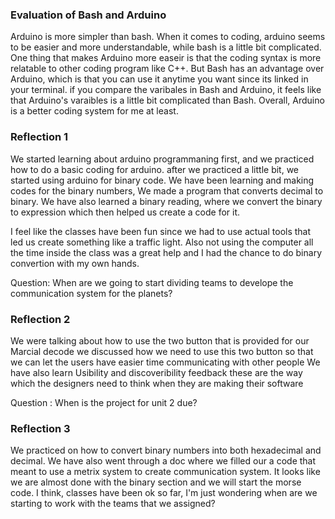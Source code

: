 ### Evaluation of Bash and Arduino
Arduino is more simpler than bash. When it comes to coding, arduino seems to be easier and more understandable,
while bash is a little bit complicated. One thing that makes Arduino more easeir is that the coding syntax is more relatable
to other coding program like C++. But Bash has an advantage over Arduino, which is that you can use it anytime you want 
since its linked in your terminal. if you compare the varibales in Bash and Arduino, it feels like that Arduino's varaibles is
a little bit complicated than Bash. Overall, Arduino is a better coding system for me at least. 



### Reflection 1

We started learning about arduino programmaning first,
and we practiced how to do a basic coding for arduino.
after we practiced a little bit, we started using arduino for binary code.
We have been learning and making codes for the binary numbers,
We made a program that converts decimal to binary.
We have also learned a binary reading, where 
we convert the binary to expression which then helped us create 
a code for it.

I feel like the classes have been fun since we had to use actual tools 
that led us create something like a traffic light. Also not using the computer all the time 
inside the class was a great help and I had the chance to do binary convertion with my own hands. 

Question: When are we going to start dividing teams to develope the communication system for the planets?

### Reflection 2

We were talking about how to use the two button that is provided for our Marcial decode 
we discussed how we need to use this two button so that we can let the users have easier time communicating with 
other people
We have also learn Usibility and discoveribility feedback
these are the way which the designers need to think when they are making their software

Question :  When is the project for unit 2 due?

### Reflection 3
We practiced on how to convert binary numbers into both hexadecimal and decimal. We have also 
went through a doc where we filled our a code that meant to use a metrix system to create 
communication system. It looks like we are almost done with the binary section and we will start 
the morse code. I think, classes have been ok so far, I'm just wondering when are we starting to work 
with the teams that we assigned?


